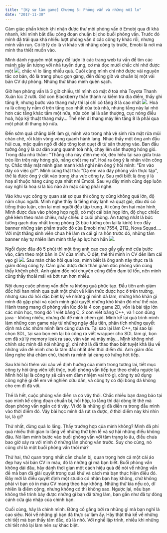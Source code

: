 ```yaml
---
title: "[Ký sự làm game] Chương 5: Phỏng vấn và những nỗi lo"
date: "2017-11-30"
---
```


Cảm giác phấn khích khi nhận được thư mời phỏng vấn ở Emobi qua đi khá nhanh, khi mình bắt đầu công đoạn chuẩn bị cho buổi phỏng vấn. Trước đó mình đã trải qua khá nhiều lượt phỏng vấn ở các công ty khác rồi, nhưng mình vẫn run. Có lẽ lý do là vì khác với những công ty trước, Emobi là nơi mà mình tha thiết muốn vào.

Mình dành nguyên một ngày để lượn lờ các trang web tư vấn để tìm các mánh gây ấn tượng với nhà tuyển dụng, cơ mà đọc mười chắc chỉ nhớ được một ![](assets/images/surrender-e1507297856835.png), chắc vì lo lắng nhiều quá. Cuối cùng mình chỉ nhớ được vài nguyên tắc cơ bản, đó là trang phục gọn gàng, đến đúng giờ và chuẩn bị một vài bản CV dự phòng. Những thứ khác mình quên sạch.

Giờ hẹn phỏng vấn là 3 giờ chiều, thì mình có mặt ở toà nhà Toyota Thanh Xuân lúc 2 rưỡi. Giở con Blackberry thần thánh ra kiểm tra địa điểm, thấy ghi tầng 9, nhưng bước vào thang máy thì lại chỉ có tầng 8 là cao nhất ![](assets/images/ops-e1511269954373.png). Hoá ra là công ty nằm ở trên tầng cao nhất của toà nhà, nhưng tầng này lại nhỏ hơn các tầng khác tầm một nửa, nửa còn lại là sân thượng, cục nóng điều hoà, hộp kỹ thuật thang máy... Thế nên đi thang máy lên tầng 8 là phải qua một phát đi thang bộ nữa.

Đến sớm quá chẳng biết làm gì, mình vào trong nhà vệ sinh rửa mặt rửa mũi chán chê, rồi lượn vòng vòng quanh hành lang. Nhác thấy một ông anh đầu húi cua, mặc quần ngố đi dép tông loẹt quẹt đi từ sân thượng vào. Ban đầu tưởng ông ý là cư dân xung quanh toà nhà, chạy lên sân thượng hóng gió. Trong đầu nhủ thầm: "Thằng cha này điên mẹ rồi, đéo hiểu tại sao giữa trưa trèo lên trên này hóng gió, nắng chết mẹ ra". Hoá ra ông ý là nhân viên công ty. Chắc thấy mặt mình gian manh khả nghi nên ông ý hỏi mình: "Em vào đây có việc gì?". Mình cũng thật thà: "Dạ em vào đây phỏng vấn thực tập", thế là được ông ý dắt vào trong khu vực công ty. Sau mới biết là ông ý là hoạ sĩ thuộc hàng cứng cựa nhất nhì Emobi. Sau vụ đấy mình cũng dẹp luôn suy nghĩ là hoạ sĩ là lúc nào ăn mặc cũng phải nghệ.

Vào khu vực công ty quan sát sơ qua thì công ty cũng không quá lớn, độ năm chục người. Mình nghe thấy là tiếng máy lạnh và quạt gió, đâu đó có tiếng thảo luận, còn lại mọi người đều tập trung. Ai cũng ôm hai màn hình. Mình được đưa vào phòng họp ngồi, có một cái bàn họp lớn, độ chục chiếc ghế kèm theo màn chiếu, máy chiếu ở cuối phòng. Ấn tượng nhất là bức tường gạch duy nhất trong phòng (3 bức tường còn lại là kính) treo đầy banner những sản phẩm trước đó của Emobi như 7554, 2112, Nova Squad.... Với một thằng sinh viên chưa hề làm ra cái gì ra hồn trước đó, những tấm banner này tự nhiên làm mình thấy áp lực hơn hẳn ![](assets/images/beat_shot-e1507817666493.png).

Ngồi được đâu đó 5 phút thì một ông anh cao cao gầy gầy mở cửa bước vào, cầm theo một bản in CV của mình. Ô đệt, thế thì mình in CV đến làm cái vẹo gì ![](assets/images/oh-e1512044659106.png). Sau màn chào hỏi qua loa, mình biết là ông anh này thực ra là giám đống công ty. Cảm giác được đích thân giám đốc phỏng vấn cũng thấy khệnh phết. Anh giám đốc nói chuyện cũng điềm đạm từ tốn, nên mình cũng thấy thoải mái và bớt run hơn nhiều.

Nội dung cuộc phỏng vấn diễn ra không quá phức tạp. Đầu tiên anh giám đốc hỏi han mình qua quít một chút về kiến thức được học ở trên trường, nhưng sau đó hỏi đặc biệt kỹ về những gì mình đã làm, những khó khăn gì mình đã gặp phải và cách mình giải quyết những khó khăn đó như thế nào. Hành trang mang đi phỏng vấn lúc đó là 4 con game 2D, vốn là bài tập lớn các môn học, trong đó 1 viết bằng C, 2 con viết bằng C++, và 1 con dùng java - không nhiều, nhưng đủ để mình chém gió. Mình kể lại quá trình mình làm những con game này từ những ngày đầu tiên, phân tích những quyết định mà các nhóm mình làm cùng đưa ra. Tại sao lại làm C++, tại sao lại chọn SDL, tại sao bọn em lại bỏ công ra viết wrapper cho SDL làm gì, bọn em đã xử lý memory leak ra sao, vân vân và mây mây... Mình không nhớ chính xác mình đã nói những gì, chỉ nhớ là đã thao thao bất tuyệt khá lâu về những vấn đề mình cho là tâm đắc nhất đến thời điểm đó. Anh giám đốc lắng nghe khá chăm chú, thành ra mình lại càng có hứng hót tiếp.

Sau khi hỏi thêm vài câu về định hướng của mình trong tương lai, tiết mục công ty hỏi ứng viên kết thúc, buổi phỏng vấn tiếp tục theo chiều ngược lại. Mình hỏi lại là công ty sẽ cần em đảm nhiệm vai trò gì, công ty sử dụng công nghệ gì để em về nghiên cứu dần, và công ty có đội bóng đá không cho em đi đá với.

Thế là hết, cuộc phỏng vấn diễn ra có vậy thôi. Chắc nhiều bạn đang bảo tại sao mình kể công đoạn chuẩn bị, hồi hộp, lo lắng thì dài dòng lê thê mà đoạn phỏng vấn ngắn có tí vậy. Vì đó là những gì đã diễn ra trong đầu mình vào thời điểm đó. Vậy bài học mình đã rút ra được, ở thời điểm này khi nhìn lại, là gì?

Thứ nhất, đừng quá lo lắng. Thấy trường hợp của mình không? Mình đã phí quá nhiều thời gian lo lắng về những thứ bên lề và sợ hãi những điều không đâu. Nó làm mình bước vào buổi phỏng vấn với tâm trạng lo âu, điều chưa bao giờ xảy ra với mình ở những lần phỏng vấn trước. Suy cho cùng, nó cũng chỉ là một buổi phỏng vấn thôi mà?

Thứ hai, thứ quan trọng nhất cần chuẩn bị, quan trọng hơn cả một cái áo đẹp hay vài bản CV in màu, đó là những gì mà bạn biết. Buổi phỏng vấn không dài đâu, hãy dành thời gian một cách hiệu quả để nói về những vấn đề mà bạn đã giải quyết trong quá khứ và cách mà bạn thực hiện điều đó. Đây mới là điều quyết định một studio có nhận bạn hay không, chứ không phải vì bạn có in màu CV mang theo hay không. Những thứ kia nếu có, dĩ nhiên là điểm cộng, nhưng không có thì không sao. Ngược lại, nếu bạn không thể trình bày được những gì bạn đã từng làm, bạn gần như đã tự đóng cánh cửa gia nhập của chính bạn.

Cuối cùng, hãy là chính mình. Đừng cố gắng bới ra những gì mà bạn nghĩ là cao siêu. Nói về những gì bạn đã thực sự làm ấy. Hãy thật thà kể về những chi tiết mà bạn thấy tâm đắc, dù là nhỏ. Với nghề lập trình, nhiều khi những chi tiết nhỏ lại làm nên sự khác biệt.

